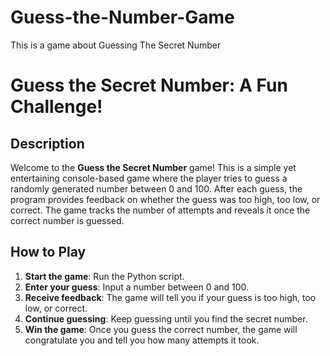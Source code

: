 # Guess-the-Number-Game
This is a game about Guessing The Secret Number
# Guess the Secret Number: A Fun Challenge!

## Description

Welcome to the **Guess the Secret Number** game! This is a simple yet entertaining console-based game where the player tries to guess a randomly generated number between 0 and 100. After each guess, the program provides feedback on whether the guess was too high, too low, or correct. The game tracks the number of attempts and reveals it once the correct number is guessed.

## How to Play

1. **Start the game**: Run the Python script.
2. **Enter your guess**: Input a number between 0 and 100.
3. **Receive feedback**: The game will tell you if your guess is too high, too low, or correct.
4. **Continue guessing**: Keep guessing until you find the secret number.
5. **Win the game**: Once you guess the correct number, the game will congratulate you and tell you how many attempts it took.
